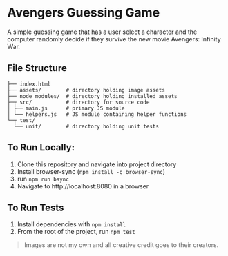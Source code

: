 # Avengers Guessing Game

A simple guessing game that has a user select a character and the computer randomly decide if they survive the new movie Avengers: Infinity War.

## File Structure

```
├── index.html
├── assets/        # directory holding image assets
├── node_modules/  # directory holding installed assets
├─┬ src/           # directory for source code
│ ├── main.js      # primary JS module
│ └── helpers.js   # JS module containing helper functions
└─┬ test/
  └── unit/        # directory holding unit tests
```

## To Run Locally:

1. Clone this repository and navigate into project directory
2. Install browser-sync (`npm install -g browser-sync`)
3. run `npm run bsync`
4. Navigate to http://localhost:8080 in a browser

## To Run Tests

1. Install dependencies with `npm install`
2. From the root of the project, run `npm test`

>Images are not my own and all creative credit goes to their creators.
